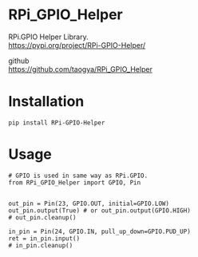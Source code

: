 # RPi_GPIO_Helper
RPi.GPIO Helper Library.<br>
https://pypi.org/project/RPi-GPIO-Helper/

github<br>
https://github.com/taogya/RPi_GPIO_Helper

# Installation
```
pip install RPi-GPIO-Helper
```

# Usage
```
# GPIO is used in same way as RPi.GPIO.
from RPi_GPIO_Helper import GPIO, Pin


out_pin = Pin(23, GPIO.OUT, initial=GPIO.LOW)
out_pin.output(True) # or out_pin.output(GPIO.HIGH)
# out_pin.cleanup()

in_pin = Pin(24, GPIO.IN, pull_up_down=GPIO.PUD_UP)
ret = in_pin.input()
# in_pin.cleanup()
```
